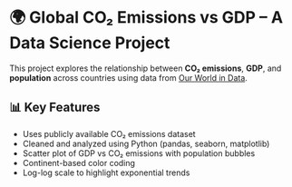 # 🌍 Global CO₂ Emissions vs GDP – A Data Science Project

This project explores the relationship between **CO₂ emissions**, **GDP**, and **population** across countries using data from [Our World in Data](https://ourworldindata.org/co2-emissions).

## 📊 Key Features

- Uses publicly available CO₂ emissions dataset
- Cleaned and analyzed using Python (pandas, seaborn, matplotlib)
- Scatter plot of GDP vs CO₂ emissions with population bubbles
- Continent-based color coding
- Log-log scale to highlight exponential trends
  

